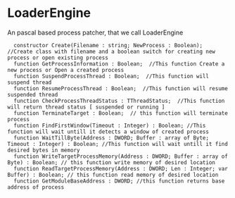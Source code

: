 # LoaderEngine
An pascal based process patcher, that we call LoaderEngine



      constructor Create(Filename : string; NewProcess : Boolean);   //Create class with filename and a boolean switch for creating new process or open existing process
      function GetProcessInformation : Boolean;  //This function Create a new process or Open a created process
      function SuspendProcessThread : Boolean;  //This function will suspend thread
      function ResumeProcessThread : Boolean;  //This function will resume suspended thread
      function CheckProcessThreadStatus : TThreadStatus;  //This function will return thread status [ suspended or running ]
      function TerminateTarget : Boolean;  // this function will terminate process
      function FindFirstWindow(Timeout : Integer) : Boolean; //This function will wait untill it detects a window of created process
      function WaitTillByte(Address : DWORD; Buffer : array of Byte; Timeout : Integer) : Boolean; //This function will wait untill it find desired bytes in memory
      function WriteTargetProcessMemory(Address : DWORD; Buffer : array of Byte) : Boolean; // this function write memory of desired location
      function ReadTargetProcessMemory(Address : DWORD; Len : Integer; var Buffer) : Boolean; // this function read memory of desired location
      function GetModuleBaseAddress : DWORD; //this function returns base address of process

